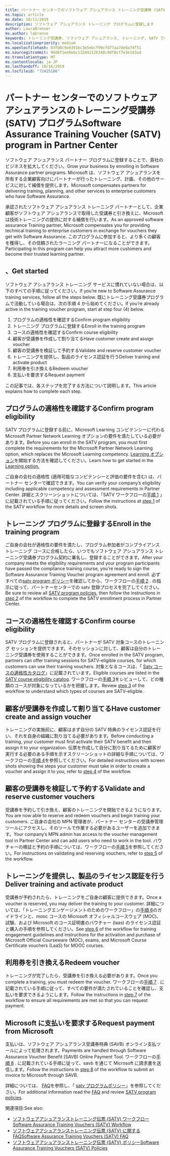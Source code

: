 ```yaml
---
title: パートナー センターでのソフトウェア アシュアランス トレーニング受講券 (SATV) プログラム | パートナー センター
ms.topic: article
ms.date: 10/11/2019
description: ソフトウェア アシュアランス トレーニング プログラムに登録します
author: LauraBrenner
ms.author: labrenne
keywords: トレーニング受講券, ソフトウェア アシュアランス, トレーニング, SATV での登録, SATV
ms.localizationpriority: medium
ms.openlocfilehash: 03fb0c9a9391bc3e5ebcf99cfd77aa7de8a74f51
ms.sourcegitcommit: 9dd6f1ee0ebc132442126340c9df8cf7e3e1d3ad
ms.translationtype: MT
ms.contentlocale: ja-JP
ms.lasthandoff: 10/16/2019
ms.locfileid: "72425186"
---
```

# <a name="software-assurance-training-voucher-satv-program-in-partner-center"></a><span data-ttu-id="a7716-104">パートナー センターでのソフトウェア アシュアランスのトレーニング受講券 (SATV) プログラム</span><span class="sxs-lookup"><span data-stu-id="a7716-104">Software Assurance Training Voucher (SATV) program in Partner Center</span></span>

<span data-ttu-id="a7716-105">ソフトウェア アシュアランス パートナー プログラムに登録することで、貴社のビジネスを拡大してください。</span><span class="sxs-lookup"><span data-stu-id="a7716-105">Grow your business by enrolling in Software Assurance partner programs.</span></span> <span data-ttu-id="a7716-106">Microsoft は、ソフトウェア アシュアランスを所有する企業顧客向けにパートナーが行ったトレーニング、計画、その他のサービスに対して補償を提供します。</span><span class="sxs-lookup"><span data-stu-id="a7716-106">Microsoft compensates partners for delivering training, planning, and other services to enterprise customers who have Software Assurance.</span></span> 

<span data-ttu-id="a7716-107">承認されたソフトウェア アシュアランス トレーニング パートナーとして、企業顧客がソフトウェア アシュアランスで取得した受講券と引き換えに、Microsoft は技術トレーニングの提供に対する補償を行います。</span><span class="sxs-lookup"><span data-stu-id="a7716-107">As an approved software assurance Training partner, Microsoft compensates you for providing technical training to enterprise customers in exchange for vouchers they get with Software Assurance.</span></span> <span data-ttu-id="a7716-108">このプログラムに参加すると、より多くの顧客を獲得し、その信頼されたラーニング パートナーになることができます。</span><span class="sxs-lookup"><span data-stu-id="a7716-108">Participating in this program can help you attract more customers and become their trusted learning partner.</span></span>

## <a name="get-started"></a><span data-ttu-id="a7716-109">、</span><span class="sxs-lookup"><span data-stu-id="a7716-109">Get started</span></span>

<span data-ttu-id="a7716-110">ソフトウェア アシュアランス トレーニング サービスに慣れていない場合は、以下のすべての手順に従ってください。</span><span class="sxs-lookup"><span data-stu-id="a7716-110">If you’re new to Software Assurance training services, follow all the steps below.</span></span> <span data-ttu-id="a7716-111">既にトレーニング受講券プログラムで活動している場合は、次の手順 4 から始めてください。</span><span class="sxs-lookup"><span data-stu-id="a7716-111">If you’re already active in the training voucher program, start at step four (4) below.</span></span> 

1. <span data-ttu-id="a7716-112">プログラムの適格性を確認する</span><span class="sxs-lookup"><span data-stu-id="a7716-112">Confirm program eligibility</span></span>
2. <span data-ttu-id="a7716-113">トレーニング プログラムに登録する</span><span class="sxs-lookup"><span data-stu-id="a7716-113">Enroll in the training program</span></span>
3. <span data-ttu-id="a7716-114">コースの適格性を確認する</span><span class="sxs-lookup"><span data-stu-id="a7716-114">Confirm course eligibility</span></span>
4. <span data-ttu-id="a7716-115">顧客が受講券を作成して割り当てる</span><span class="sxs-lookup"><span data-stu-id="a7716-115">Have customer create and assign voucher</span></span>
5. <span data-ttu-id="a7716-116">顧客の受講券を検証して予約する</span><span class="sxs-lookup"><span data-stu-id="a7716-116">Validate and reserve customer voucher</span></span>
6. <span data-ttu-id="a7716-117">トレーニングを提供し、製品のライセンス認証を行う</span><span class="sxs-lookup"><span data-stu-id="a7716-117">Deliver training and activate product</span></span>
7. <span data-ttu-id="a7716-118">利用券を引き換える</span><span class="sxs-lookup"><span data-stu-id="a7716-118">Redeem voucher</span></span>
8. <span data-ttu-id="a7716-119">支払いを要求する</span><span class="sxs-lookup"><span data-stu-id="a7716-119">Request payment</span></span>

<span data-ttu-id="a7716-120">この記事では、各ステップを完了する方法について説明します。</span><span class="sxs-lookup"><span data-stu-id="a7716-120">This article explains how to complete each step.</span></span>

## <a name="confirm-program-eligibility"></a><span data-ttu-id="a7716-121">プログラムの適格性を確認する</span><span class="sxs-lookup"><span data-stu-id="a7716-121">Confirm program eligibility</span></span>

<span data-ttu-id="a7716-122">SATV プログラムに登録する前に、Microsoft Learning コンピテンシーに代わる Microsoft Partner Network Learning オプションの要件を満たしている必要があります。</span><span class="sxs-lookup"><span data-stu-id="a7716-122">Before you can enroll in the SATV program, you must first complete the requirements for the Microsoft Partner Network Learning option, which replaces the Microsoft Learning competency.</span></span> <span data-ttu-id="a7716-123">[Learning オプション](https://partner.microsoft.com/en-us/membership/learning-partners)を開始する方法を確認してください。</span><span class="sxs-lookup"><span data-stu-id="a7716-123">Learn how to get started in the [Learning option.](https://partner.microsoft.com/en-us/membership/learning-partners)</span></span>

<span data-ttu-id="a7716-124">ご自身の会社の適格性 (適用可能なコンピテンシーと評価の要件を含む) は、パートナー センターで確認できます。</span><span class="sxs-lookup"><span data-stu-id="a7716-124">You can verify your company’s eligibility including applicable competency and assessment requirements in Partner Center.</span></span> <span data-ttu-id="a7716-125">詳細とスクリーンショットについては、「SATV ワークフローの[手順 1](https://query.prod.cms.rt.microsoft.com/cms/api/am/binary/RE3krfK) 」に記載されている手順に従ってください。</span><span class="sxs-lookup"><span data-stu-id="a7716-125">Follow the instructions at [step 1](https://query.prod.cms.rt.microsoft.com/cms/api/am/binary/RE3krfK) of the SATV workflow for more details and screen shots.</span></span>

## <a name="enroll-in-the-training-program"></a><span data-ttu-id="a7716-126">トレーニング プログラムに登録する</span><span class="sxs-lookup"><span data-stu-id="a7716-126">Enroll in the training program</span></span>

<span data-ttu-id="a7716-127">ご自身の会社が適格性の要件を満たし、プログラム参加者がコンプライアンス トレーニング コースに合格したら、いつでもソフトウェア アシュアランス トレーニング受講券プログラム契約に署名し、登録することができます。</span><span class="sxs-lookup"><span data-stu-id="a7716-127">After your company meets the eligibility requirements and your program participants have passed the compliance training course, you’re ready to sign the Software Assurance Training Voucher program agreement and enroll.</span></span> <span data-ttu-id="a7716-128">必ずすべての[satv program ポリシー](https://query.prod.cms.rt.microsoft.com/cms/api/am/binary/RE3koEP)を確認してから、ワークフローの[手順 2](https://query.prod.cms.rt.microsoft.com/cms/api/am/binary/RE3krfK) . の指示に従って、パートナーセンターでの satv 登録プロセスを完了してください。</span><span class="sxs-lookup"><span data-stu-id="a7716-128">Be sure to review all [SATV program policies](https://query.prod.cms.rt.microsoft.com/cms/api/am/binary/RE3koEP), then follow the instructions in [step 2](https://query.prod.cms.rt.microsoft.com/cms/api/am/binary/RE3krfK) of the workflow to complete the SATV enrollment process in Partner Center.</span></span>   


## <a name="confirm-course-eligibility"></a><span data-ttu-id="a7716-129">コースの適格性を確認する</span><span class="sxs-lookup"><span data-stu-id="a7716-129">Confirm course eligibility</span></span>
<span data-ttu-id="a7716-130">SATV プログラムに登録されると、パートナーが SATV 対象コースのトレーニング セッションを提供できます。そのセッションに対して、顧客は自分のトレーニング受講券を使用することができます。</span><span class="sxs-lookup"><span data-stu-id="a7716-130">Once enrolled in the SATV program, partners can offer training sessions for SATV-eligible courses, for which customers can use their training vouchers.</span></span> <span data-ttu-id="a7716-131">対象となるコースは、「 [Satv コースの適格性カタログ](http://savl-catalog.microsoft.com/)」に記載されています。</span><span class="sxs-lookup"><span data-stu-id="a7716-131">Eligible courses are listed in the [SATV course eligibility catalog](http://savl-catalog.microsoft.com/).</span></span> <span data-ttu-id="a7716-132">ワークフローの[手順 3](https://query.prod.cms.rt.microsoft.com/cms/api/am/binary/RE3krfK)をレビューして、どの種類のコースが対象になっているかを把握します。</span><span class="sxs-lookup"><span data-stu-id="a7716-132">Review [step 3](https://query.prod.cms.rt.microsoft.com/cms/api/am/binary/RE3krfK) of the workflow to understand which types of courses are SATV-eligible.</span></span>

## <a name="have-customer-create-and-assign-voucher"></a><span data-ttu-id="a7716-133">顧客が受講券を作成して割り当てる</span><span class="sxs-lookup"><span data-stu-id="a7716-133">Have customer create and assign voucher</span></span>

<span data-ttu-id="a7716-134">トレーニングの実施前に、顧客はまず自分の SATV 特典のライセンス認証を行い、それを自身の組織に割り当てる必要があります。</span><span class="sxs-lookup"><span data-stu-id="a7716-134">Before conducting a training, your customer must first activate their SATV benefit and then assign it to your organization.</span></span> <span data-ttu-id="a7716-135">伝票を作成して自分に割り当てるために顧客が実行する必要のある手順を示すスクリーンショットの詳細な手順については、ワークフローの[手順 4](https://query.prod.cms.rt.microsoft.com/cms/api/am/binary/RE3krfK)を参照してください。</span><span class="sxs-lookup"><span data-stu-id="a7716-135">For detailed instructions with screen shots showing the steps your customer must take in order to create a voucher and assign it to you, refer to [step 4](https://query.prod.cms.rt.microsoft.com/cms/api/am/binary/RE3krfK) of the workflow.</span></span>

## <a name="validate-and-reserve-customer-vouchers"></a><span data-ttu-id="a7716-136">顧客の受講券を検証して予約する</span><span class="sxs-lookup"><span data-stu-id="a7716-136">Validate and reserve customer vouchers</span></span>

<span data-ttu-id="a7716-137">受講券を予約して引き換え、顧客のトレーニングを開始できるようになります。</span><span class="sxs-lookup"><span data-stu-id="a7716-137">You are now able to reserve and redeem vouchers and begin training your customers.</span></span> <span data-ttu-id="a7716-138">ご自身の会社の MPN 管理者が、パートナー センターの受講券管理ツールにアクセスし、そのツールで作業する必要があるユーザーを追加できます。</span><span class="sxs-lookup"><span data-stu-id="a7716-138">Your company’s MPN admin has access to the voucher management tool in Partner Center and can add users who need to work in the tool.</span></span> <span data-ttu-id="a7716-139">バウチャーの検証と予約の手順については、ワークフローの[手順 5](https://query.prod.cms.rt.microsoft.com/cms/api/am/binary/RE3krfK)を参照してください。</span><span class="sxs-lookup"><span data-stu-id="a7716-139">For instructions on validating and reserving vouchers, refer to [step 5](https://query.prod.cms.rt.microsoft.com/cms/api/am/binary/RE3krfK) of the workflow.</span></span>

## <a name="deliver-training-and-activate-product"></a><span data-ttu-id="a7716-140">トレーニングを提供し、製品のライセンス認証を行う</span><span class="sxs-lookup"><span data-stu-id="a7716-140">Deliver training and activate product</span></span>

<span data-ttu-id="a7716-141">受講券が予約されたら、トレーニングをご自身の顧客に提供できます。</span><span class="sxs-lookup"><span data-stu-id="a7716-141">Once a voucher is reserved, you may deliver the training to your customer.</span></span> <span data-ttu-id="a7716-142">詳細については、「トレーニングエンゲージメントのためのワークフロー」の[手順 6](https://query.prod.cms.rt.microsoft.com/cms/api/am/binary/RE3krfK)のガイドラインと、mooc コースの Microsoft オフィシャルコースウェア (MOC)、試験、および Microsoft のコース証明書のバウチャー (laas) のライセンス認証と購入の手順を参照してください。</span><span class="sxs-lookup"><span data-stu-id="a7716-142">See [step 6](https://query.prod.cms.rt.microsoft.com/cms/api/am/binary/RE3krfK) of the workflow for training engagement guidelines and instructions for the activation and purchase of Microsoft Official Courseware (MOC), exams, and Microsoft Course Certificate vouchers (LaaS) for MOOC courses.</span></span>

## <a name="redeem-voucher"></a><span data-ttu-id="a7716-143">利用券を引き換える</span><span class="sxs-lookup"><span data-stu-id="a7716-143">Redeem voucher</span></span>

<span data-ttu-id="a7716-144">トレーニングが完了したら、受講券を引き換える必要があります。</span><span class="sxs-lookup"><span data-stu-id="a7716-144">Once you complete a training, you must redeem the voucher.</span></span> <span data-ttu-id="a7716-145">ワークフローの[手順 7](https://query.prod.cms.rt.microsoft.com/cms/api/am/binary/RE3krfK) . に記載されている手順に従って、すべての要件が満たされていることを確認し、支払いを要求できるようにします。</span><span class="sxs-lookup"><span data-stu-id="a7716-145">Follow the instructions in [step 7](https://query.prod.cms.rt.microsoft.com/cms/api/am/binary/RE3krfK) of the workflow to ensure all requirements are met so that you can request payment.</span></span> 


## <a name="request-payment-from-microsoft"></a><span data-ttu-id="a7716-146">Microsoft に支払いを要求する</span><span class="sxs-lookup"><span data-stu-id="a7716-146">Request payment from Microsoft</span></span>

<span data-ttu-id="a7716-147">支払いは、ソフトウェア アシュアランス受講券特典 (SAVB) オンライン支払ツールによって処理されます。</span><span class="sxs-lookup"><span data-stu-id="a7716-147">Payments are handled through Software Assurance Voucher Benefit (SAVB) Online Payment Tool.</span></span> <span data-ttu-id="a7716-148">ワークフローの[手順 8](https://query.prod.cms.rt.microsoft.com/cms/api/am/binary/RE3krfK) . に記載されている手順に従って、savb を通じて Microsoft に請求書を送信します。</span><span class="sxs-lookup"><span data-stu-id="a7716-148">Follow the instructions in [step 8](https://query.prod.cms.rt.microsoft.com/cms/api/am/binary/RE3krfK) of the workflow to submit an invoice to Microsoft through SAVB.</span></span> 

<span data-ttu-id="a7716-149">詳細については、 [FAQ](https://query.prod.cms.rt.microsoft.com/cms/api/am/binary/RE3kz5o)を参照し、「 [satv プログラムポリシー](https://query.prod.cms.rt.microsoft.com/cms/api/am/binary/RE3koEP)」を参照してください。</span><span class="sxs-lookup"><span data-stu-id="a7716-149">For additional information read the [FAQ](https://query.prod.cms.rt.microsoft.com/cms/api/am/binary/RE3kz5o) and review [SATV program policies](https://query.prod.cms.rt.microsoft.com/cms/api/am/binary/RE3koEP).</span></span>

<span data-ttu-id="a7716-150">関連項目:</span><span class="sxs-lookup"><span data-stu-id="a7716-150">See also:</span></span>

- [<span data-ttu-id="a7716-151">ソフトウェアアシュアランストレーニング伝票 (SATV) ワークフロー</span><span class="sxs-lookup"><span data-stu-id="a7716-151">Software Assurance Training Vouchers (SATV) Workflow</span></span>](https://query.prod.cms.rt.microsoft.com/cms/api/am/binary/RE3krfK)
- [<span data-ttu-id="a7716-152">ソフトウェアアシュアランストレーニング伝票 (SATV) に関する FAQ</span><span class="sxs-lookup"><span data-stu-id="a7716-152">Software Assurance Training Vouchers (SATV) FAQ</span></span>](https://query.prod.cms.rt.microsoft.com/cms/api/am/binary/RE3kz5o)
- [<span data-ttu-id="a7716-153">ソフトウェアアシュアランストレーニング伝票 (SATV) ポリシー</span><span class="sxs-lookup"><span data-stu-id="a7716-153">Software Assurance Training Vouchers (SATV) Policies</span></span>](https://query.prod.cms.rt.microsoft.com/cms/api/am/binary/RE3koEP)